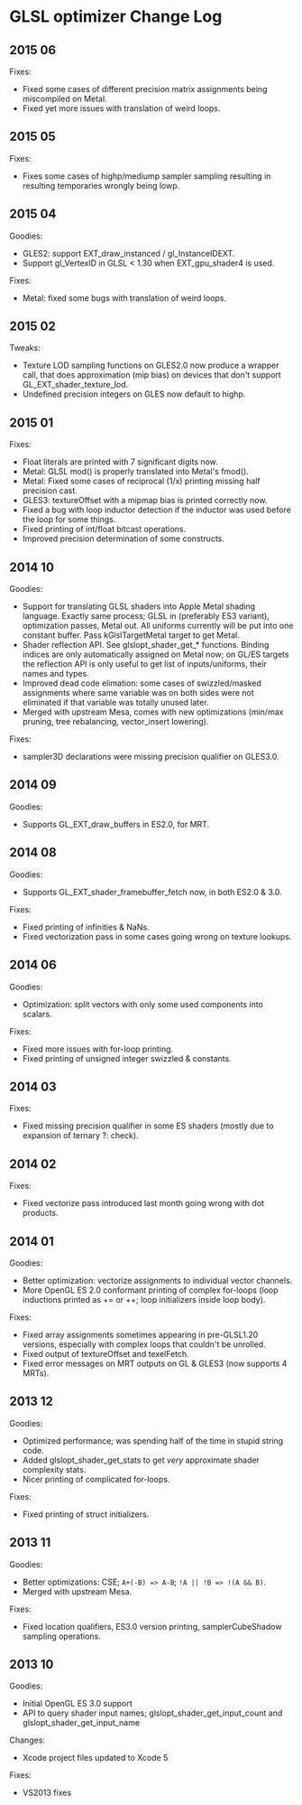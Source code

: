 GLSL optimizer Change Log
=========================

2015 06
-------

Fixes:

* Fixed some cases of different precision matrix assignments being miscompiled on Metal.
* Fixed yet more issues with translation of weird loops.


2015 05
-------

Fixes:

* Fixes some cases of highp/mediump sampler sampling resulting in resulting temporaries wrongly being lowp.


2015 04
-------

Goodies:
* GLES2: support EXT_draw_instanced / gl_InstanceIDEXT.
* Support gl_VertexID in GLSL < 1.30 when EXT_gpu_shader4 is used.

Fixes:

* Metal: fixed some bugs with translation of weird loops.


2015 02
-------

Tweaks:

* Texture LOD sampling functions on GLES2.0 now produce a wrapper call, that does approximation
  (mip bias) on devices that don't support GL_EXT_shader_texture_lod.
* Undefined precision integers on GLES now default to highp.


2015 01
-------

Fixes:

* Float literals are printed with 7 significant digits now.
* Metal: GLSL mod() is properly translated into Metal's fmod().
* Metal: Fixed some cases of reciprocal (1/x) printing missing half precision cast.
* GLES3: textureOffset with a mipmap bias is printed correctly now.
* Fixed a bug with loop inductor detection if the inductor was used before the loop for some things.
* Fixed printing of int/float bitcast operations.
* Improved precision determination of some constructs.


2014 10
-------

Goodies:

* Support for translating GLSL shaders into Apple Metal shading language.
  Exactly same process; GLSL in (preferably ES3 variant), optimization passes, Metal out.
  All uniforms currently will be put into one constant buffer.
  Pass kGlslTargetMetal target to get Metal.
* Shader reflection API. See glslopt_shader_get_* functions. Binding indices
  are only automatically assigned on Metal now; on GL/ES targets the reflection API is only
  useful to get list of inputs/uniforms, their names and types.
* Improved dead code elimation: some cases of swizzled/masked assignments where same variable was on both sides
  were not eliminated if that variable was totally unused later.
* Merged with upstream Mesa, comes with new optimizations (min/max pruning, tree rebalancing, vector_insert lowering).

Fixes:

* sampler3D declarations were missing precision qualifier on GLES3.0.


2014 09
-------

Goodies:

* Supports GL_EXT_draw_buffers in ES2.0, for MRT.


2014 08
-------

Goodies:

* Supports GL_EXT_shader_framebuffer_fetch now, in both ES2.0 & 3.0.

Fixes:

* Fixed printing of infinities & NaNs.
* Fixed vectorization pass in some cases going wrong on texture lookups.


2014 06
-------

Goodies:

* Optimization: split vectors with only some used components into scalars.

Fixes:

* Fixed more issues with for-loop printing.
* Fixed printing of unsigned integer swizzled & constants.

2014 03
-------

Fixes:

* Fixed missing precision qualifier in some ES shaders (mostly due to expansion of ternary ?: check).

2014 02
-------

Fixes:

* Fixed vectorize pass introduced last month going wrong with dot products.

2014 01
-------

Goodies:

* Better optimization: vectorize assignments to individual vector channels.
* More OpenGL ES 2.0 conformant printing of complex for-loops (loop inductions printed
  as += or ++; loop initializers inside loop body).

Fixes:

* Fixed array assignments sometimes appearing in pre-GLSL1.20 versions, especially with
  complex loops that couldn't be unrolled.
* Fixed output of textureOffset and texelFetch.
* Fixed error messages on MRT outputs on GL & GLES3 (now supports 4 MRTs).

2013 12
-------

Goodies:

* Optimized performance; was spending half of the time in stupid string code.
* Added glslopt_shader_get_stats to get *very* approximate shader complexity stats.
* Nicer printing of complicated for-loops.

Fixes:

* Fixed printing of struct initializers.


2013 11
-------

Goodies:

* Better optimizations: CSE; `A+(-B) => A-B`; `!A || !B => !(A && B)`.
* Merged with upstream Mesa.

Fixes:

* Fixed location qualifiers, ES3.0 version printing, samplerCubeShadow sampling operations.


2013 10
-------

Goodies:

* Initial OpenGL ES 3.0 support
* API to query shader input names; glslopt_shader_get_input_count and glslopt_shader_get_input_name

Changes:

* Xcode project files updated to Xcode 5

Fixes:

* VS2013 fixes
